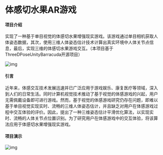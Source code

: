 # 体感切水果AR游戏

#### 项目介绍
实现了一种基于单目视觉的体感切水果增强现实游戏。该游戏通过单目相机获取人体姿态数据，其次，使用三维人体姿态估计技术计算出真实环境中人体关节点信息，最后，实现三维的体感切水果游戏交互。（本项目基于ThreeDPoseUnityBarracuda开源项目）

![img](https://gitee.com/ltsstudy/SomatosensoryCutFruit/raw/master/images/1.png)

#### 引言
近年来，体感交互技术发展迅速并已广泛应用于游戏娱乐、康复医疗等领域，深入到人们的日常生活。同时计算机视觉技术推动了基于视觉的体感游戏的兴起，用户无需佩戴设备即可进行游戏。然而，基于视觉的体感游戏研究仍存在问题，即难以基于单目视觉实现实时、流畅的三维人体姿态估计，并且缺乏对用户在体感游戏过程中交互体验的评价。因此，提出了一种三维姿态估计平滑优化算法，以实现实时、流畅的人体关节点位置识别。为了研究用户在体感游戏中的交互体验，将该算法应用于体感切水果增强现实游戏。


#### 项目演示

![img](https://github.com/CGTsLu/SomatosensoryCutFruit/blob/04922c909c230a880a9ffc25adc77528ebd802c2/%E9%99%84%E4%BB%B61%EF%BC%9A%E4%BD%93%E6%84%9F%E5%88%87%E6%B0%B4%E6%9E%9C%E6%B8%B8%E6%88%8F%E6%BC%94%E7%A4%BA.gif)

